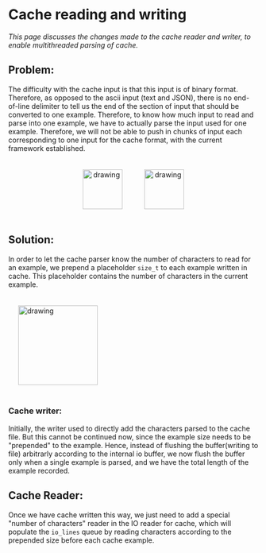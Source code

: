 # Cache reading and writing

*This page discusses the changes made to the cache reader and writer, to enable multithreaded parsing of cache.*

## Problem:
The difficulty with the cache input is that this input is of binary format. Therefore, as opposed to the ascii input (text and JSON), there is no end-of-line delimiter to tell us the end of the section of input that should be converted to one example. Therefore, to know how much input to read and parse into one example, we have to actually parse the input used for one example. Therefore, we will not be able to push in chunks of input each corresponding to one input for the cache format, with the current framework established.
<p align="center">
<a><img style="padding: 20px;" alt="drawing" src="assets/text
.png" height="80"></a>
<a><img style="padding: 20px;" alt="drawing" src="assets/cache
.png" height="80"></a>
<p>

## Solution:
In order to let the cache parser know the number of characters to read for an example, we prepend a placeholder `size_t` to each example written in cache. This placeholder contains the number of characters in the current example. 

<a><img style="padding: 20px;" alt="drawing" src="assets/modified_cache
.png" height="160"></a>

### Cache writer:
Initially, the writer used to directly add the characters parsed to the cache file. But this cannot be continued now, since the example size needs to be "prepended" to the example. Hence, instead of flushing the buffer(writing to file) arbitrarly according to the internal io buffer, we now flush the buffer only when a single example is parsed, and we have the total length of the example recorded.

## Cache Reader:
Once we have cache written this way, we just need to add a special "number of characters" reader in the IO reader for cache, which will populate the `io_lines` queue by reading characters according to the prepended size before each cache example. 

